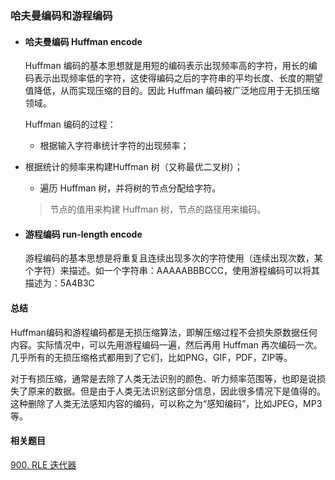### 哈夫曼编码和游程编码

- #### 哈夫曼编码 Huffman encode

  Huffman 编码的基本思想就是用短的编码表示出现频率高的字符，用长的编码表示出现频率低的字符，这使得编码之后的字符串的平均长度、长度的期望值降低，从而实现压缩的目的。因此 Huffman 编码被广泛地应用于无损压缩领域。

  Huffman 编码的过程：

  - 根据输入字符串统计字符的出现频率；
- 根据统计的频率来构建Huffman 树（又称最优二叉树）；
  - 遍历 Huffman 树，并将树的节点分配给字符。
  
  > 节点的值用来构建 Huffman 树，节点的路径用来编码。

- #### 游程编码 run-length encode

  游程编码的基本思想是将重复且连续出现多次的字符使用（连续出现次数，某个字符）来描述。如一个字符串：AAAAABBBCCC，使用游程编码可以将其描述为：5A4B3C
  
  

#### 总结

Huffman编码和游程编码都是无损压缩算法，即解压缩过程不会损失原数据任何内容。实际情况中，可以先用游程编码一遍，然后再用 Huffman 再次编码一次。几乎所有的无损压缩格式都用到了它们，比如PNG，GIF，PDF，ZIP等。

对于有损压缩，通常是去除了人类无法识别的颜色、听力频率范围等，也即是说损失了原来的数据。但是由于人类无法识别这部分信息，因此很多情况下是值得的。这种删除了人类无法感知内容的编码，可以称之为“感知编码”，比如JPEG，MP3等。



#### 相关题目

[900. RLE 迭代器](https://leetcode-cn.com/problems/rle-iterator/)







